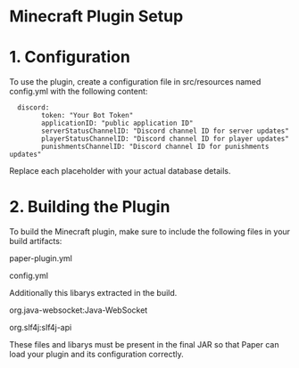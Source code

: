 # Minecraft Plugin Setup
# 1. Configuration
To use the plugin, create a configuration file in src/resources named config.yml with the following content:

      discord:
            token: "Your Bot Token"
            applicationID: "public application ID"
            serverStatusChannelID: "Discord channel ID for server updates"
            playerStatusChannelID: "Discord channel ID for player updates"
            punishmentsChannelID: "Discord channel ID for punishments updates"


Replace each placeholder with your actual database details.

# 2. Building the Plugin

To build the Minecraft plugin, make sure to include the following files in your build artifacts:

paper-plugin.yml

config.yml

Additionally this libarys extracted in the build.

org.java-websocket:Java-WebSocket

org.slf4j:slf4j-api

These files and libarys must be present in the final JAR so that Paper can load your plugin and its configuration correctly.
